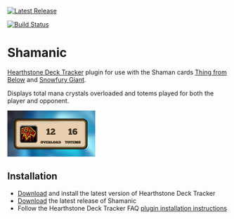 [![Latest Release](https://img.shields.io/github/release/batstyx/Shamanic.svg)](https://github.com/batstyx/Shamanic/releases)

[![Build Status](https://github.com/batstyx/shamanic/actions/workflows/build-and-release-on-push-or-pull-request.yml/badge.svg)](https://github.com/batstyx/Shamanic/actions/workflows/build-and-release-on-push-or-pull-request.yml)

# Shamanic

[Hearthstone Deck Tracker](https://hsdecktracker.net/) plugin for use with the Shaman cards [Thing from Below](http://www.hearthpwn.com/cards/33159-thing-from-below) and [Snowfury Giant](http://www.hearthpwn.com/cards/62918-snowfury-giant).

Displays total mana crystals overloaded and totems played for both the player and opponent.

![Overload 12 and 16 Totems](screenshots/shamanic-12-16.png)

## Installation

- [Download](https://hsdecktracker.net/download/) and install the latest version of Hearthstone Deck Tracker 
- [Download](https://github.com/batstyx/shamanic/releases/latest) the latest release of Shamanic
- Follow the Hearthstone Deck Tracker FAQ [plugin installation instructions](https://github.com/HearthSim/Hearthstone-Deck-Tracker/wiki/Available-Plugins)

